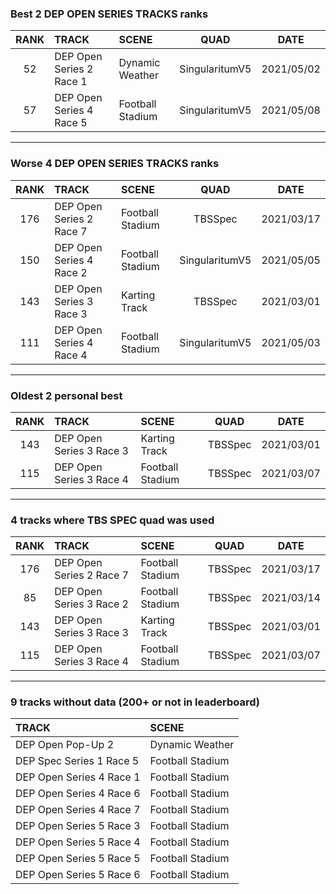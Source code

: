 ### Best 2 DEP OPEN SERIES TRACKS ranks
|RANK|TRACK|SCENE|QUAD|DATE|
|:---:|:---|:---|:---:|:---:|
|52|DEP Open Series 2 Race 1|Dynamic Weather|SingularitumV5|2021/05/02|
|57|DEP Open Series 4 Race 5|Football Stadium|SingularitumV5|2021/05/08|
---
### Worse 4 DEP OPEN SERIES TRACKS ranks
|RANK|TRACK|SCENE|QUAD|DATE|
|:---:|:---|:---|:---:|:---:|
|176|DEP Open Series 2 Race 7|Football Stadium|TBSSpec|2021/03/17|
|150|DEP Open Series 4 Race 2|Football Stadium|SingularitumV5|2021/05/05|
|143|DEP Open Series 3 Race 3|Karting Track|TBSSpec|2021/03/01|
|111|DEP Open Series 4 Race 4|Football Stadium|SingularitumV5|2021/05/03|
---
### Oldest 2 personal best
|RANK|TRACK|SCENE|QUAD|DATE|
|:---:|:---|:---|:---:|:---:|
|143|DEP Open Series 3 Race 3|Karting Track|TBSSpec|2021/03/01|
|115|DEP Open Series 3 Race 4|Football Stadium|TBSSpec|2021/03/07|
---
### 4 tracks where TBS SPEC quad was used
|RANK|TRACK|SCENE|QUAD|DATE|
|:---:|:---|:---|:---:|:---:|
|176|DEP Open Series 2 Race 7|Football Stadium|TBSSpec|2021/03/17|
|85|DEP Open Series 3 Race 2|Football Stadium|TBSSpec|2021/03/14|
|143|DEP Open Series 3 Race 3|Karting Track|TBSSpec|2021/03/01|
|115|DEP Open Series 3 Race 4|Football Stadium|TBSSpec|2021/03/07|
---
### 9 tracks without data (200+ or not in leaderboard)
|TRACK|SCENE|
|:---|:---|
|DEP Open Pop-Up 2|Dynamic Weather|
|DEP Spec Series 1 Race 5|Football Stadium|
|DEP Open Series 4 Race 1|Football Stadium|
|DEP Open Series 4 Race 6|Football Stadium|
|DEP Open Series 4 Race 7|Football Stadium|
|DEP Open Series 5 Race 3|Football Stadium|
|DEP Open Series 5 Race 4|Football Stadium|
|DEP Open Series 5 Race 5|Football Stadium|
|DEP Open Series 5 Race 6|Football Stadium|

